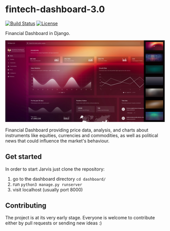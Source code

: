 # fintech-dashboard-3.0

[![Build Status](https://travis-ci.org/KonstantinosTsivis/FinTech-3.0.svg?branch=master)](https://travis-ci.org/KonstantinosTsivis/FinTech-3.0)
[![License](http://img.shields.io/:license-mit-blue.svg)](http://octopress.mit-license.org)

Financial Dashboard in Django. 

![FinTech 3.0](homepage.jpg)

Financial Dashboard providing price data, analysis, and charts about instruments like equities, currencies and commodities, as well as political news that could influence the market's behaviour. 

## Get started
In order to start Jarvis just clone the repository:
1. go to the dashboard directory `cd dashboard/`
2. run `python3 manage.py runserver`
3. visit localhost (usually port 8000)

## Contributing 
The project is at its very early stage.
Everyone is welcome to contribute either by pull requests or sending new ideas :)
